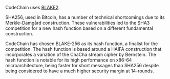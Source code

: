 CodeChain uses [BLAKE2](https://blake2.net/).

SHA256, used in Bitcoin, has a number of technical shortcomings due to its Merkle-Damgård construction. These vulnerabilities led to the SHA3 competition for a new hash function based on a different fundamental construction.

CodeChain has chosen BLAKE-256 as its hash function, a finalist for the competition. The hash function is based around a HAIFA construction that incorporates a variation of the ChaCha stream cipher by Bernstein. The hash function is notable for its high performance on x86-64 microarchitecture, being faster for short messages than SHA256 despite being considered to have a much higher security margin at 14-rounds.

